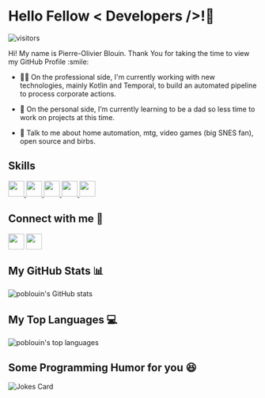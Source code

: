 
<h1> Hello Fellow < Developers />!👋 </h1>

![visitors](https://visitor-badge.glitch.me/badge?page_id=poblouin.poblouin)

<div size='20px'> Hi! My name is Pierre-Olivier Blouin. Thank You for taking the time to view my GitHub Profile :smile: 
</div>

- 👨‍💻 On the professional side, I'm currently working with new technologies, mainly Kotlin and Temporal, to build an automated pipeline to process corporate actions.

- 🌱 On the personal side, I’m currently learning to be a dad so less time to work on projects at this time.

- 💬 Talk to me about home automation, mtg, video games (big SNES fan), open source and birbs.

<h2> Skills </h2>
<a href= https://github.com/poblouin?tab=repositories&q=&type=&language=javascript&sort= > <img width ='32px' src ='https://raw.githubusercontent.com/rahulbanerjee26/githubAboutMeGenerator/main/icons/javascript.svg'> </a>
<a href= https://github.com/poblouin?tab=repositories&q=&type=&language=typescript&sort= > <img width ='32px' src ='https://raw.githubusercontent.com/rahulbanerjee26/githubAboutMeGenerator/main/icons/typescript.svg'> </a>
<a href= https://github.com/poblouin?tab=repositories&q=&type=&language=vuejs&sort= > <img width ='32px' src ='https://raw.githubusercontent.com/rahulbanerjee26/githubAboutMeGenerator/main/icons/vuejs.svg'> </a>
<a href= https://github.com/poblouin?tab=repositories&q=&type=&language=ruby&sort= > <img width ='32px' src ='https://raw.githubusercontent.com/rahulbanerjee26/githubAboutMeGenerator/main/icons/ruby.svg'> </a>
<a href= https://github.com/poblouin?tab=repositories&q=&type=&language=rails&sort= > <img width ='32px' src ='https://raw.githubusercontent.com/rahulbanerjee26/githubAboutMeGenerator/main/icons/rails.svg'> </a>

<h2> Connect with me 🤝 </h2>
<a href = 'https://www.linkedin.com/in/poblouin'> <img width = '32px' align= 'center' src="https://raw.githubusercontent.com/rahulbanerjee26/githubAboutMeGenerator/main/icons/linked-in-alt.svg"/></a> 
<a href = 'https://www.github.com/poblouin'> <img width = '32px' align= 'center' src="https://raw.githubusercontent.com/rahulbanerjee26/githubAboutMeGenerator/main/icons/github.svg"/></a> 


<h2> My GitHub Stats 📊 </h2>

![poblouin's GitHub stats](https://github-readme-stats.vercel.app/api?username=poblouin&show_icons=true&theme=cobalt&count_private=true)

<h2> My Top Languages 💻 </h2>
  
![poblouin's top languages](https://github-readme-stats.vercel.app/api/top-langs/?username=poblouin&layout=compact&theme=cobalt&langs_count=6)

<h2> Some Programming Humor for you 😆 </h2>

![Jokes Card](https://readme-jokes-iuo4hdjuq-poblouin.vercel.app/api?theme=cobalt)
